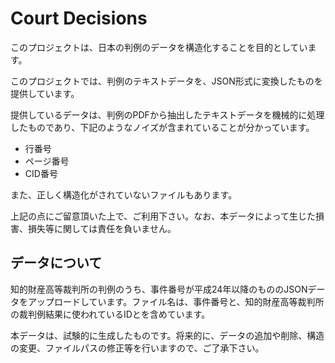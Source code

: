 # Court Decisions

このプロジェクトは、日本の判例のデータを構造化することを目的としています。

このプロジェクトでは、判例のテキストデータを、JSON形式に変換したものを提供しています。

提供しているデータは、判例のPDFから抽出したテキストデータを機械的に処理したものであり、下記のようなノイズが含まれていることが分かっています。

* 行番号
* ページ番号
* CID番号

また、正しく構造化がされていないファイルもあります。

上記の点にご留意頂いた上で、ご利用下さい。なお、本データによって生じた損害、損失等に関しては責任を負いません。

## データについて

知的財産高等裁判所の判例のうち、事件番号が平成24年以降のもののJSONデータをアップロードしています。ファイル名は、事件番号と、知的財産高等裁判所の裁判例結果に使われているIDとを含めています。

本データは、試験的に生成したものです。将来的に、データの追加や削除、構造の変更、ファイルパスの修正等を行いますので、ご了承下さい。